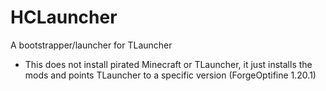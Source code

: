 # HCLauncher

A bootstrapper/launcher for TLauncher 

- This does not install pirated Minecraft or TLauncher, it just installs the mods and points TLauncher to a specific version (ForgeOptifine 1.20.1)

